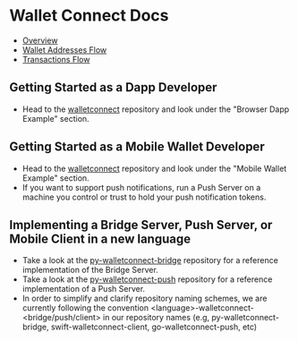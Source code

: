 # Wallet Connect Docs

* [Overview](https://github.com/WalletConnect/walletconnect-docs/blob/master/docs/home.adoc)
* [Wallet Addresses Flow](https://github.com/WalletConnect/walletconnect-docs/blob/master/docs/wallet_addresses.adoc) 
* [Transactions Flow](https://github.com/WalletConnect/walletconnect-docs/blob/master/docs/transactions.adoc)

## Getting Started as a Dapp Developer
* Head to the [walletconnect](https://github.com/WalletConnect/walletconnect) repository and look under the "Browser Dapp Example" section.

## Getting Started as a Mobile Wallet Developer
* Head to the [walletconnect](https://github.com/WalletConnect/walletconnect) repository and look under the "Mobile Wallet Example" section.
* If you want to support push notifications, run a Push Server on a machine you control or trust to hold your push notification tokens.

## Implementing a Bridge Server, Push Server, or Mobile Client in a new language
* Take a look at the [py-walletconnect-bridge](https://github.com/WalletConnect/py-walletconnect-bridge) repository for a reference implementation of the Bridge Server.
* Take a look at the [py-walletconnect-push](https://github.com/WalletConnect/py-walletconnect-push) repository for a reference implementation of a Push Server.
* In order to simplify and clarify repository naming schemes, we are currently following the convention \<language\>-walletconnect-\<bridge/push/client\> in our repository names (e.g, py-walletconnect-bridge, swift-walletconnect-client, go-walletconnect-push, etc)
